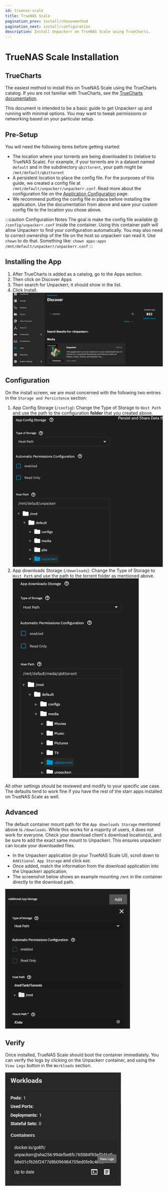 ```yaml
---
id: truenas-scale
title: TrueNAS Scale
pagination_prev: install/choosemethod
pagination_next: install/configuration
description: Install Unpackerr on TrueNAS Scale using TrueCharts.
---
```


# TrueNAS Scale Installation

## TrueCharts

The easiest method to install this on TrueNAS Scale using the TrueCharts catalog.
If you are not familiar with TrueCharts, see the
[TrueCharts documentation](https://truecharts.org/manual/SCALE/guides/getting-started/).

This document is intended to be a basic guide to get Unpackerr up and running with minimal options.
You may want to tweak permissions or networking based on your particular setup.

## Pre-Setup

You will need the following items before getting started:

- The location where your torrents are being downloaded to (relative to TrueNAS Scale).
   For example, if your torrents are in a dataset named `default` and in the subdirectory `qbittorent`,
   your path might be `/mnt/default/qbittorent`
- A persistent location to place the config file.
   For the purposes of this guide, we created a config file at `/mnt/default/unpackerr/unpackerr.conf`.
   Read more about the configuration file on the [Application Configuration](/docs/install/configuration.md) page.
- We recommend putting the config file in place before installing the application.
   Use the documentation from above and save your custom config file to the location you chose above.

:::caution Configuration Notes
The goal is make the config file available @ `/config/unpackerr.conf` inside the container.
Using this container path will allow Unpackerr to find your configuration automatically.
You may also need to correct ownership of the file on the host so unpackerr can read it.
Use `chown` to do that. Something like: `chown apps:apps /mnt/default/unpackerr/unpackerr.conf`
:::

## Installing the App

1. After TrueCharts is added as a catalog, go to the Apps section.
1. Then click on Discover Apps
1. Then search for Unpackerr, it should show in the list.
1. Click Install. <br/>
   ![TrueNAS Scale Discover Apps page](/img/screenshots/truenas-scale/discover.png)

## Configuration

On the install screen, we are most concerned with the following two entries in the `Storage and Persistence` section:

1. App Config Storage (`/config`): Change the Type of Storage to `Host Path`
   and use the path to the configuration **folder** that you created above.<br/>
   ![App Config Storage example](/img/screenshots/truenas-scale/app-config.png)
1. App downloads Storage (`/downloads`): Change the Type of Storage to `Host Path`
   and use the path to the torrent folder as mentioned above.<br/>
   ![App downloads Storage example](/img/screenshots/truenas-scale/download-config.png)

All other settings should be reviewed and modify to your specific use case.
The defaults tend to work fine if you have the rest of the starr apps installed on TrueNAS Scale as well.

## Advanced

The default container mount path for the `App downloads Storage` mentioned above is `/downloads`.
While this works for a majority of users, it does not work for everyone. Check your download client's
download location(s), and be sure to add the exact same mount to Unpackerr. This ensures unpackerr
can locate your downloaded files.

- In the Unpackerr application (in your TrueNAS Scale UI), scroll down to `Additional App Storage` and click `Add`.
- Once added, match the information from the download application into the Unpackerr application.
- The screenshot below shows an example mounting `/mnt` in the container directly to the download path.

![App Additional Storage example](/img/screenshots/truenas-scale/app-storage.png)

## Verify

Once installed, TrueNAS Scale should boot the container immediately.
You can verify the logs by clicking on the Unpackerr container,
and using the `View Logs` button in the `Workloads` section.

![View Logs button](/img/screenshots/truenas-scale/view-logs.png)
